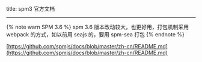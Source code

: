 title: spm3 官方文档

---

{% note warn SPM 3.6 %}
spm 3.6 版本改动较大，也更好用，打包机制采用 webpack 的方式，如以前用 seajs 的，要用 spm-sea 打包
{% endnote %}


[https://github.com/spmjs/docs/blob/master/zh-cn/README.md](https://github.com/spmjs/docs/blob/master/zh-cn/README.md)
